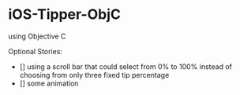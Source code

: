 # iOS-Tipper-ObjC
using Objective C

Optional Stories:
- [] using a scroll bar that could select from 0% to 100% instead of choosing from only three fixed tip percentage
- [] some animation
